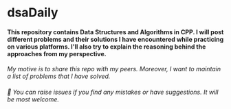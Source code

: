 # dsaDaily
#### This repository contains Data Structures and Algorithms in CPP. I will post different problems and their solutions I have encountered while practicing on various platforms. I'll also try to explain the reasoning behind the approaches from my perspective.

*My motive is to share this repo with my peers. Moreover, I want to maintain a list of problems that I have solved.*

###### :open_hands: *You can raise issues if you find any mistakes or have suggestions. It will be most welcome.* 
